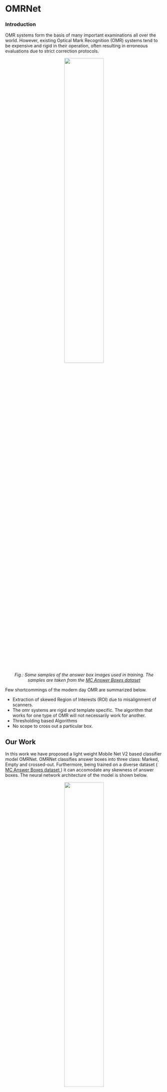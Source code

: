 # OMRNet

### Introduction

OMR systems form the basis of many important examinations all over the world. However, existing Optical Mark Recognition (OMR) systems tend to be expensive and rigid in their operation, often resulting in erroneous evaluations due to strict correction protocols. 

<div align="center">
  <img src="https://github.com/sa-y-an/OMRNet/assets/55195504/87722e3b-f9b7-4145-9910-7be9e164aad6" height="50%" width="50%"  />
  <p>
    <i>
    Fig.: Some samples of the answer box images used in training. The samples are taken from the <a href="https://sites.google.com/view/mcq-dataset"> MC Answer Boxes dataset </a>
    </i>
  </p>
</div>

Few shortcommings of the modern day OMR are summarized below. 
- Extraction of skewed Region of Interests (ROI) due to misalignment of scanners. 
- The omr systems are rigid and template specific. The algorithm that works for one type of OMR will not necessarily work for another. 
- Thresholding based Algorithms 
- No scope to cross out a particular box.

## Our Work

In this work we have proposed a light weight Mobile Net V2 based classifier model OMRNet. OMRNet classifies answer boxes into three class: Marked, Empty and crossed-out. Furthermore, being trained on a diverse dataset (<a href="https://sites.google.com/view/mcq-dataset"> MC Answer Boxes dataset </a>) it can accomodate any skewness of answer boxes. The neural network architecture of the model is shown below. 

<div align="center">
  <img src=https://github.com/sa-y-an/OMRNet/assets/55195504/1c73b656-c53e-4de1-a7b2-d6d8a6b2c19a" height="50%" width="50%"  />
  <p>
    <i>
    Fig.: Transfer Learning on MobileNetV2 and our proposed model </a>
    </i>
  </p>
</div>

## Performance And Accuracy 

Since OMRNet will find its major applications in resource constraint regions we have designed our model to be extremely lightweight. Our model as of 13th July, 2023 has achieved the state of the art accuracy on the dataset. However, inspite of high accuracy it is extremely lightweight. We have described in detail about its light weightedness and how we achieved it in our paper. We have applied a quantization model to reduce its size 7 times. The quantized model is just <b> 3 MB </b>. 

<div align="center">
  <img src="https://github.com/sa-y-an/OMRNet/assets/55195504/23241c12-0246-4741-aa8c-69b12f76d694" height="50%" width="50%"  />
  <p>
    <i>
    Fig.: Comparison of the test accuracy of OMRNet and post quantized OMRNet.
    </i>
  </p>
</div>

### WebApp and REST API 

We have a build a rest api to expose our model to a HTTP endpoint. We have also buld a website for demo. The code for the same can be found in [WebApp Folder](./WebApp).
<div align="center">
	<img src = "https://github.com/sa-y-an/OMRNet/assets/55195504/d02fbcc6-1ba2-4337-bedc-246afe672107" height="50%" width="50%" />
	<p>
		<i>
			An snapshot of the web app we have developed. The site allows users to upload an answer box standard image formats (like .jpg or .png) and immediately predicts the class of the answer box a certain confidence web app. It uses our proposed model at the back end. 
		</i>
	</p>
</div>


### Citation 

If you use our work please cite our paper by 
```ruby
@article{mondal_omrnet:_2023,
	title = {{OMRNet}: {A} lightweight deep learning model for optical mark recognition},
	issn = {1380-7501, 1573-7721},
	shorttitle = {Omrnet},
	url = {https://link.springer.com/10.1007/s11042-023-15408-8},
	doi = {10.1007/s11042-023-15408-8},
	language = {en},
	urldate = {2023-07-13},
	journal = {Multimedia Tools and Applications},
	author = {Mondal, Sayan and De, Pratyay and Malakar, Samir and Sarkar, Ram},
	month = jul,
	year = {2023},
}
```
 
